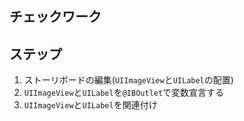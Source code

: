 ## チェックワーク

## ステップ
1. ストーリボードの編集(`UIImageView`と`UILabel`の配置)
2. `UIImageView`と`UILabel`を`@IBOutlet`で変数宣言する
3. `UIImageView`と`UILabel`を関連付け
